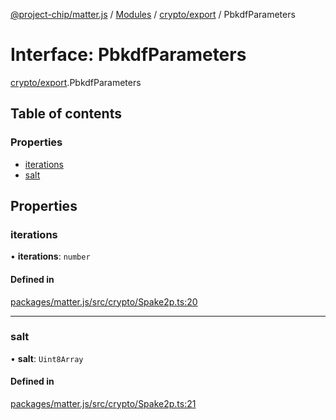 [@project-chip/matter.js](../README.md) / [Modules](../modules.md) / [crypto/export](../modules/crypto_export.md) / PbkdfParameters

# Interface: PbkdfParameters

[crypto/export](../modules/crypto_export.md).PbkdfParameters

## Table of contents

### Properties

- [iterations](crypto_export.PbkdfParameters.md#iterations)
- [salt](crypto_export.PbkdfParameters.md#salt)

## Properties

### iterations

• **iterations**: `number`

#### Defined in

[packages/matter.js/src/crypto/Spake2p.ts:20](https://github.com/project-chip/matter.js/blob/be83914/packages/matter.js/src/crypto/Spake2p.ts#L20)

___

### salt

• **salt**: `Uint8Array`

#### Defined in

[packages/matter.js/src/crypto/Spake2p.ts:21](https://github.com/project-chip/matter.js/blob/be83914/packages/matter.js/src/crypto/Spake2p.ts#L21)
